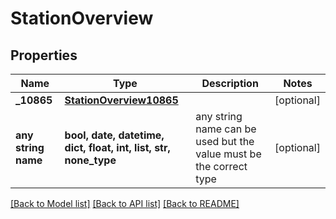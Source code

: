 # StationOverview


## Properties
Name | Type | Description | Notes
------------ | ------------- | ------------- | -------------
**_10865** | [**StationOverview10865**](StationOverview10865.md) |  | [optional] 
**any string name** | **bool, date, datetime, dict, float, int, list, str, none_type** | any string name can be used but the value must be the correct type | [optional]

[[Back to Model list]](../README.md#documentation-for-models) [[Back to API list]](../README.md#documentation-for-api-endpoints) [[Back to README]](../README.md)


